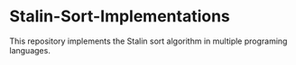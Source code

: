 # Stalin-Sort-Implementations
This repository implements the Stalin sort algorithm in multiple programing languages.
